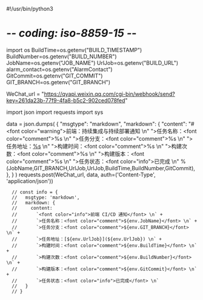 #!/usr/bin/python3
# -*- coding: iso-8859-15 -*-
import os
BuildTime=os.getenv("BUILD_TIMESTAMP")
BuildNumber=os.getenv("BUILD_NUMBER")
JobName=os.getenv("JOB_NAME")
UrlJob=os.getenv("BUILD_URL")
alarm_contact=os.getenv("AlarmContact")
GitCommit=os.getenv("GIT_COMMIT")
GIT_BRANCH=os.getenv("GIT_BRANCH")

WeChat_url = "https://qyapi.weixin.qq.com/cgi-bin/webhook/send?key=261da23b-77f9-4fa8-b5c2-902ced078fed"

import json
import requests
import sys

data = json.dumps(
            {
                "msgtype": "markdown",
                "markdown": {
                    "content": "# <font color=\"warning\">前端：持续集成与持续部署通知</font> \n"
                               ">任务名称：<font color=\"comment\">%s</font> \n"
                               ">任务分支：<font color=\"comment\">%s</font> \n"
                               ">任务地址：[%s](%s) \n"
                               ">构建时间：<font color=\"comment\">%s</font> \n"
                               ">构建次数：<font color=\"comment\">%s</font> \n"
                               ">构建版本：<font color=\"comment\">%s</font> \n"
                               ">任务状态：<font color=\"info\">已完成</font> \n"  %(JobName,GIT_BRANCH,UrlJob,UrlJob,BuildTime,BuildNumber,GitCommit),
                },
            }
        )
requests.post(WeChat_url, data, auth=('Content-Type', 'application/json'))



      // const info = {
      //   msgtype: 'markdown',
      //   markdown: {
      //     content:
      //       `<font color="info">前端 CI/CD 通知</font> \n` +
      //       `>任务名称：<font color="comment">${env.JobName}</font> \n` +
      //       `>任务分支：<font color="comment">${env.GIT_BRANCH}</font> \n` +
      //       `>任务地址：[${env.UrlJob}](${env.UrlJob}) \n` +
      //       `>构建时间：<font color="comment">${env.BuildTime}</font> \n` +
      //       `>构建次数：<font color="comment">${env.BuildNumber}</font> \n` +
      //       `>构建版本：<font color="comment">${env.GitCommit}</font> \n` +
      //       `>任务状态：<font color="info">已完成</font> \n`
      //   }
      // }